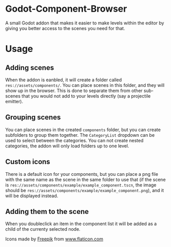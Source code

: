 # Godot-Component-Browser
A small Godot addon that makes it easier to make levels within the editor by giving you better access to the scenes you need for that.

# Usage
## Adding scenes
When the addon is eanbled, it will create a folder called `res://assets/components/`. You can place scenes in this folder, and they will show up in the browser. This is done to separate them from other sub-scenes that you would not add to your levels directly (say a projectile emitter).

## Grouping scenes
You can place scenes in the created `components` folder, but you can create subfolders to group them together. The `CategoryList` dropdown can be used to select between the categories. You can not create nested categories, the addon will only load folders up to one level.

## Custom icons

There is a default icon for your components, but you can place a png file with the same name as the scene in the same folder to use that (if the scene is `res://assets/components/example/example_component.tscn`, the image should be `res://assets/components/example/example_component.png`), and it will be displayed instead.

## Adding them to the scene

When you doubleclick an item in the component list it will be added as a child of the currenty selected node.


Icons made by <a href="https://www.freepik.com" title="Freepik">Freepik</a> from <a href="https://www.flaticon.com/" title="Flaticon">www.flaticon.com</a>
